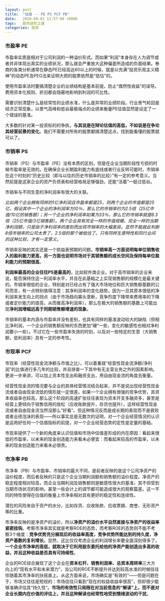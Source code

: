 ```yaml
---
layout: post
title:  "估值 -- PE PS PCF PB"
date:   2020-09-01 11:57:08 +0800
tags:   股市进阶之道
categories: 投资
---
```


### 市盈率 PE

市盈率实质是相对于公司利润的一种溢价形式。而如果“利润”本身存在人为调节或者并非体现出真实的业绩状况，那么就会严重放大这种偏差所造成的负面结果。券商的各类分析通常在静态PE已经高达60以上的时候，就是以充满“投资乐观主义精神”的动态PE及PEG法来证明大把的股票依然是“低估”的。

使用市盈率法时要搞清楚企业的业绩结构是基本前提。防止“偶然性收益”的误导。费用资本化规则、折旧都会隐蔽地影响到利润的可比性。

需要识别清楚什么是经常性的业绩水准，什么是异常的业绩阶段。行业景气轮回是经济正常现象，以景气高峰和低谷最极端点的业绩来衡量PE估值显然是设定了一个错误的基准。

大多数的针对某一投资标的的争执，**与其说是在辩论估值的高低，不如说是在争论其经营前景的变化**。我们不需要对所有的股票都搞清楚这点，找到能看懂的股票就可以了。

### 市销率 PS

市销率（PS）与市盈率（PE）没有本质的区别，但是在企业当期阶段性亏损的时候市盈率是无效的。在确保企业长期盈利能力有底线或者行业反转可能时，市销率在这个时刻的“历史比较（即与以往的历史市销率的比较）”有一定的参考意义。当然前提是这家企业的资产负债表和经营格局足够强劲，还能“活着”一挺过低谷。

市销率与不同生意的净利润率有很大的关联。

*比如两个企业拥有同样的1亿净利润且市盈率都是25，则两个企业的市值都是25亿。假设其中一个企业的净利润率为10％，那么它的市销率约为2.5倍（25亿市值/10亿的销售额）；另一个企业的净利润率如果为33％，那么它的市销率就是8.3倍（25亿市值/3亿销售额）。两个企业具有完全一样的市值规模，完全一样的当期净利润额，只是由于净利润率的差别而出现市销率的大幅差异。显然不能就此判断8倍市销率的公司太贵了，2.5倍的那个被低估了。只有同样生意特性和同行业间的这种比较，才有一定意义。*

市销率反映的其实还是一个损益表预期的问题。**市销率高一方面说明每单位销售收入的盈利能力更高，另一方面也说明市场对于其销售额的成长空间及保持每单位盈利能力的预期很高**。

**利润率最高的企业往往PS是最高的**，比如软件类企业。对于高市销率的企业来说，能否保持住这一利润率水平，并且在此基础之上实现销售额的规模化是最关键的。市销率很低的企业，特别是对已经占有了强大市场地位和巨大销售额基数的公司而言，有一点特别值得注意：其净利润率的变化趋势。因为一旦其原本很低的净利润率发生向上的拐点（由于市场趋向寡头垄断，竞争烈度下降带来费用率的下降或者定价能力的提高，从而推高净利润率），那么在极大的销售额的基数上可能出现**净利润增幅远高于同期销售额增速的现象**。

市销率的基本内涵与市盈率并没有差别，也具有同样的基准波动较大的缺陷（但相比净利润，一个企业的销售额反映的东西更加“硬”一些，变化的敏感性也相对净利润要小一些）。不过它在一些市盈率失效的时刻，以及对一些特定的生意（大销售额，低利润率）具有一定的参考性。

### 市现率 PCF

市现率（经营性现金流净额与市值之比）。可以着重就“经营性现金流净额/净利润”的比值进行多几年的比较，并且排查一下其中有无主营业务之外的因素影响。更进一步来讲，可以加上资本性支出和融资支出，用自由现金流的角度去衡量。

经营性现金流的情况要与企业的具体经营情况结合起来，并不是说出现经营性现金流或者自由现金流低的情形就一定很差。如果一个企业拥有很强的竞争优势，其资本收益率也较高，那么这个阶段的高速扩张往往表现为资本开支多融资多，甚至是经营上更倾向于销售信用的放松（应收账款提升，存货也提升），这样经营性现金流或者自由现金流当然没那么“好看”。但这种情况反而是成长期的表现而不是衰败或者业绩泡沫的表现——所以事实总是无数次的证明，对一个企业经营情况的认识是运用好任何一个估值指标的前提，对一个企业经营态势的定性是定量的基础。

市现率提供了一个新的角度来认识估值和市场中估值差形成的内在原因：看起来很低的市盈率，以未来的现金创造能力来看未必便宜：而看起来较高的市盈率，以未来的现金创造能力来看未必很贵。

### 市净率 PB

市净率（PB）与市盈率、市销率的最大不同，是前者反映的是这个公司净资产的溢价程度，而后者反映的只是这个企业当期利润额和销售额的溢价程度。净资产的稳定程度相对较高，而企业当期利润及销售额则是敏感性很大的基准，其不但受到当期市场状况的影响，甚至一些会计上的调节都可能造成很大的观察篇差。这一不同的特性使得在估值的衡量上市净率相对具有更好的稳定性和连续性。

潜在的风险来自于资产的水分，比如存货、应收账款、应收票据、商誉、无形资产等的比重。

市净率反映的是净资产的溢价，所以**净资产的溢价水平自然直接与净资产的收益率紧密挂钩**。考察市净率其实就是考察ROE的态势，而考察ROE的态势则不能不考察3个维度：**竞争优势充分展现后的收益率高度，竞争优势所能达到的持久度，净资产基数的复利增长**。显然，这比仅仅考虑企业的利润增长率要全面深刻得多了。**一个企业市净率的高低，就取决于它利用股东委托给他的净资产能创造出多高的收益，并且这种收益是否具有可持续性**。

企业的ROE综合展现了这个企业在**资本杠杆、销售利润率、总资本周转率**三大方向上的“现有水平和未来潜力”，当公司的ROE不断提升并达到较高水准的时候往往伴随着其市净率的扶摇直上。从这方面来说，市场确实是“有效的”——但是问题在于，市场又往往是短视的：市场往往只看到“现在的权益收益率很高”，但却很少能够准确评估其“持久性”。**市场的有效性只局限在对当前信息的“解读”上，而不是对企业长期内在价值的评估上，并且这种解读也经常性地受到情绪波动的干扰**。



